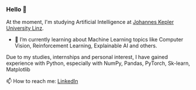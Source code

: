 ### Hello 👋 

<!--
**hao-codes/hao-codes** is a ✨ _special_ ✨ repository because its `README.md` (this file) appears on your GitHub profile.

Here are some ideas to get you started:

- 🔭 I’m currently working on ...
- 🌱 I’m currently learning ...
- 👯 I’m looking to collaborate on ...
- 🤔 I’m looking for help with ...
- 💬 Ask me about ...
- 📫 How to reach me: ...
- 😄 Pronouns: ...
- ⚡ Fun fact: ...
-->

At the moment, I'm studying Artificial Intelligence at <a href="https://www.jku.at/en">Johannes Kepler University Linz</a>.

- 🌱 I’m currently learning about Machine Learning topics like Computer Vision, Reinforcement Learning, Explainable AI and others.

Due to my studies, internships and personal interest, I have gained experience with Python, especially with NumPy, Pandas, PyTorch, Sk-learn, Matplotlib
<!--
Otherwise, I am also working on web development skills(HTML, CSS, JavaScript).
![Top Languages Card](https://github-readme-stats.vercel.app/api/top-langs/?username=hao-codes&layout=compact)
-->
📫 How to reach me: 
 [LinkedIn](https://www.linkedin.com/in/hao-zh/)


<!-- [![GitHub](https://i.stack.imgur.com/tskMh.png) GitHub](https://github.com/) 
![Hao's GitHub stats](https://github-readme-stats.vercel.app/api?username=hao-codes&title_color=#BFD7ED&text_color=#60A3D9) -->
